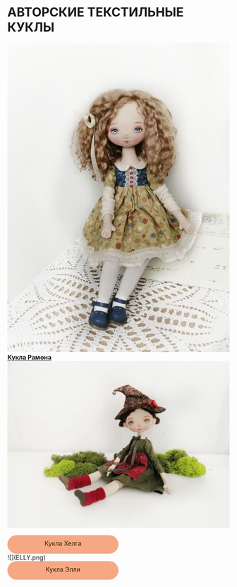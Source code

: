 
# АВТОРСКИЕ ТЕКСТИЛЬНЫЕ КУКЛЫ 

![](RAMONA.jpg) 
[**Кукла Рамона**](course1)
![](HELGA.jpg)
<div onclick="window.open('course2');" style="cursor:pointer;border-width:0;border-style:solid;background-color:#f5a883;width:50%;text-align:center;color:#3a1d03;-moz-border-radius: 30px;vertical-align: middle;height: 32px;padding-top: 10px;  -webkit-border-radius:50px;">Кукла Хелга</div> 
![](ELLY.png)  
<div onclick="window.open('course3');" style="cursor:pointer;border-width:0;border-style:solid;background-color:#f5a883;width:50%;text-align:center;color:#3a1d03;-moz-border-radius: 30px;vertical-align: middle;height: 32px;padding-top: 10px;  -webkit-border-radius:50px;">Кукла Элли</div>
